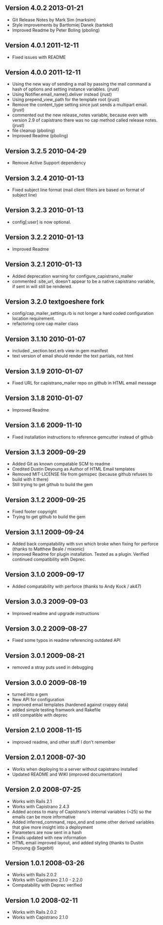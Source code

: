 ## Version 4.0.2 2013-01-21
* Git Release Notes by Mark Sim (marksim)
* Style improvements by Bartłomiej Danek (bartekd)
* Improved Readme by Peter Boling (pboling)

## Version 4.0.1 2011-12-11
* Fixed issues with README

## Version 4.0.0 2011-12-11
* Using the new way of sending a mail by passing the mail command a hash of options and setting instance variables. (jrust)
* Using Notifier.email_name().deliver instead (jrust)
* Using prepend_view_path for the template root (jrust)
* Remove the content_type setting since just sends a multipart email.(jrust)
* commented out the new release_notes variable, because even with version 2.9 of capistrano there was no cap method called release notes. (jrust)
* file cleanup (pboling)
* Improved Readme (pboling)

## Version 3.2.5 2010-04-29
* Remove Active Support dependency

## Version 3.2.4 2010-01-13
* Fixed subject line format (mail client filters are based on format of subject line)

## Version 3.2.3 2010-01-13
* config[:user] is now optional.

## Version 3.2.2 2010-01-13
* Improved Readme

## Version 3.2.1 2010-01-13
* Added deprecation warning for configure_capistrano_mailer
* commented :site_url, doesn't appear to be a native capistrano variable, if sent in will still be rendered.

## Version 3.2.0 textgoeshere fork
* config/cap_mailer_settings.rb is not longer a hard coded configuration location requirement.
* refactoring core cap mailer class

## Version 3.1.10 2010-01-07
* included _section.text.erb view in gem manifest
* text version of email should render the text partials, not html

## Version 3.1.9 2010-01-07
* Fixed URL for capistrano_mailer repo on github in HTML email message

## Version 3.1.8 2010-01-07
* Improved Readme

## Version 3.1.6 2009-11-10
* Fixed installation instructions to reference gemcutter instead of github

## Version 3.1.3 2009-09-29
* Added Git as known compatable SCM to readme
* Credited Dustin Deyoung as Author of HTML Email templates
* Removed MIT-LICENSE file from gemspec (because github refuses to build with it there)
* Still trying to get github to build the gem

## Version 3.1.2 2009-09-25
* Fixed footer copyright
* Trying to get github to build the gem

## Version 3.1.1 2009-09-24
* Added back compatability with svn which broke when fixing for perforce (thanks to Matthew Beale / mixonic)
* Improved Readme for plugin installation.  Tested as a plugin.  Verified continued compatibility with Deprec.

## Version 3.1.0 2009-09-17
* Added compatability with perforce (thanks to Andy Kock / ak47)

## Version 3.0.3 2009-09-03
* Improved readme and upgrade instructions

## Version 3.0.2 2009-08-27
* Fixed some typos in readme referencing outdated API

## Version 3.0.1 2009-08-21
* removed a stray puts used in debugging

## Version 3.0.0 2009-08-19
* turned into a gem
* New API for configuration
* improved email templates (hardened against crappy data)
* added simple testing framwork and Rakefile
* still compatible with deprec

## Version 2.1.0 2008-11-15
* improved readme, and other stuff I don't remember

## Version 2.0.1 2008-07-30
* Works when deploying to a server without capistrano installed
* Updated README and WIKI (improved documentation)

## Version 2.0 2008-07-25
* Works with Rails 2.1
* Works with Capistrano 2.4.3
* Added access to many of Capistrano's internal variables (~25) so the emails can be more informative
* Added inferred_command, repo_end and some other derived variables that give more insight into a deployment
* Parameters are now sent in a hash
* Emails updated with new information
* HTML email improved layout, and added styling (thanks to Dustin Deyoung @ Sagebit)

## Version 1.0.1 2008-03-26
* Works with Rails 2.0.2
* Works with Capistrano 2.1.0 - 2.2.0
* Compatability with Deprec verified

## Version 1.0 2008-02-11
* Works with Rails 2.0.2
* Works with Capistrano 2.1.0
